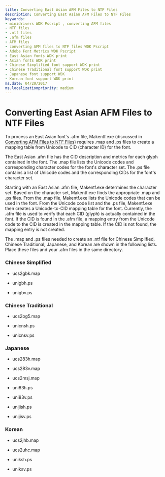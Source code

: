 ```yaml
---
title: Converting East Asian AFM Files to NTF Files
description: Converting East Asian AFM Files to NTF Files
keywords:
- minidrivers WDK Pscript , converting AFM files
- NTF files
- .ntf files
- .afm files
- AFM files
- converting AFM files to NTF files WDK Pscript
- Adobe Font Metrics WDK Pscript
- East Asian fonts WDK print
- Asian fonts WDK print
- Chinese Simplified font support WDK print
- Chinese Traditional font support WDK print
- Japanese font support WDK
- Korean font support WDK print
ms.date: 04/20/2017
ms.localizationpriority: medium
---
```


# Converting East Asian AFM Files to NTF Files





To process an East Asian font's .afm file, Makentf.exe (discussed in [Converting AFM Files to NTF Files](converting-afm-files-to-ntf-files.md)) requires .map and .ps files to create a mapping table from Unicode to CID (character ID) for the font.

The East Asian .afm file has the CID description and metrics for each glyph contained in the font. The .map file lists the Unicode codes and corresponding character codes for the font's character set. The .ps file contains a list of Unicode codes and the corresponding CIDs for the font's character set.

Starting with an East Asian .afm file, Makentf.exe determines the character set. Based on the character set, Makentf.exe finds the appropriate .map and .ps files. From the .map file, Makentf.exe lists the Unicode codes that can be used in the font. From the Unicode code list and the .ps file, Makentf.exe then creates a Unicode-to-CID mapping table for the font. Currently, the .afm file is used to verify that each CID (glyph) is actually contained in the font. If the CID is found in the .afm file, a mapping entry from the Unicode code to the CID is created in the mapping table. If the CID is not found, the mapping entry is not created.

The .map and .ps files needed to create an .ntf file for Chinese Simplified, Chinese Traditional, Japanese, and Korean are shown in the following lists. Place these files and your .afm files in the same directory.

### Chinese Simplified

-   ucs2gbk.map

-   unigbh.ps

-   unigbv.ps

### Chinese Traditional

-   ucs2bg5.map

-   unicnsh.ps

-   unicnsv.ps

### Japanese

-   ucs283h.map

-   ucs283v.map

-   ucs2msj.map

-   uni83h.ps

-   uni83v.ps

-   unijish.ps

-   unijisv.ps

### Korean

-   ucs2jhb.map

-   ucs2uhc.map

-   uniksh.ps

-   uniksv.ps

 

 




